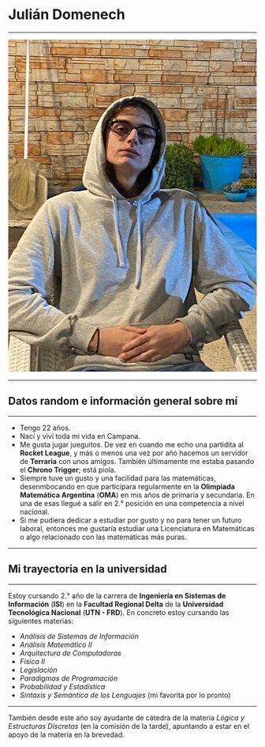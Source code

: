 # Julián Domenech
***
![Foto](https://github.com/pdep-utn-frd/2025-presentacion-JuliDome/blob/main/paradigmasreadme.jpg?raw=true)
***
## Datos random e información general sobre mí
***
- Tengo 22 años.
- Nací y viví toda mi vida en Campana.
- Me gusta jugar jueguitos. De vez en cuando me echo una partidita al **Rocket League**, y más o menos una vez por año hacemos un servidor de **Terraria** con unos amigos. También últimamente me estaba pasando el **Chrono Trigger**; está piola.
- Siempre tuve un gusto y una facilidad para las matemáticas, desenmbocando en que participara regularmente en la **Olimpiada Matemática Argentina** (**OMA**) en mis años de primaria y secundaria. En una de esas llegué a salir en 2.° posición en una competencia a nivel nacional.
- Si me pudiera dedicar a estudiar por gusto y no para tener un futuro laboral, entonces me gustaría estudiar una Licenciatura en Matemáticas o algo relacionado con las matemáticas más puras.
***
## Mi trayectoria en la universidad
***
Estoy cursando 2.° año de la carrera de __Ingeniería en Sistemas de Información__ (__ISI__) en la __Facultad Regional Delta__ de la __Universidad Tecnológica Nacional__ (__UTN - FRD__). En concreto estoy cursando las siguientes materias:
- _Análisis de Sistemas de Información_
- _Análisis Matemático II_
- _Arquitectura de Computadoras_
- _Física II_
- _Legislación_
- _Paradigmas de Programación_
- _Probabilidad y Estadística_
- _Sintaxis y Semántica de los Lenguajes_ (mi favorita por lo pronto)
***
También desde este año soy ayudante de cátedra de la materia _Lógica y Estructuras Discretas_ (en la comisión de la tarde), apuntando a estar en el apoyo de la materia en la brevedad.
